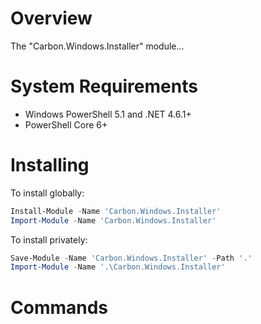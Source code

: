 # Overview

The "Carbon.Windows.Installer" module...

# System Requirements

* Windows PowerShell 5.1 and .NET 4.6.1+
* PowerShell Core 6+

# Installing

To install globally:

```powershell
Install-Module -Name 'Carbon.Windows.Installer'
Import-Module -Name 'Carbon.Windows.Installer'
```

To install privately:

```powershell
Save-Module -Name 'Carbon.Windows.Installer' -Path '.'
Import-Module -Name '.\Carbon.Windows.Installer'
```

# Commands
